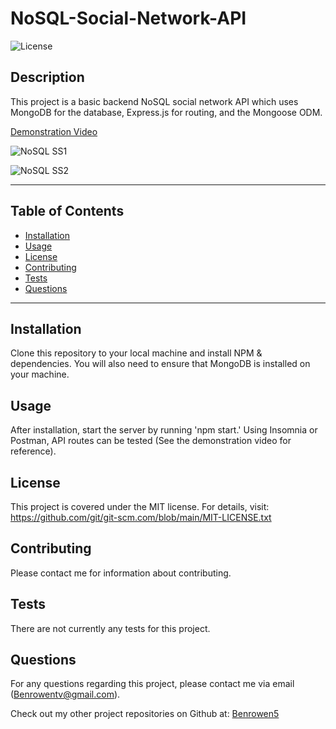 # NoSQL-Social-Network-API

  ![License](https://img.shields.io/badge/license-MIT-blue)
  
  ## Description
  This project is a basic backend NoSQL social network API which uses MongoDB for the database, Express.js for routing, and the Mongoose ODM.  

  [Demonstration Video](https://watch.screencastify.com/v/Ect1dSWICFTzsaeWgpBi)
  
  ![NoSQL SS1](https://user-images.githubusercontent.com/79202800/147599141-c24865e4-1679-487f-89e5-5bfe8e049c61.PNG)
  
  ![NoSQL SS2](https://user-images.githubusercontent.com/79202800/147599148-bb065a4d-eba2-4e4f-b24c-99c3b7673967.PNG)


  ***************************************************************
  ## Table of Contents
* [Installation](#installation)
* [Usage](#usage)
* [License](#license)
* [Contributing](#contributing)
* [Tests](#tests)
* [Questions](#questions)
***************************************************************
## Installation
Clone this repository to your local machine and install NPM & dependencies. You will also need to ensure that MongoDB is installed on your machine.  

## Usage
After installation, start the server by running 'npm start.' Using Insomnia or Postman, API routes can be tested (See the demonstration video for reference).
  
## License
  This project is covered under the MIT license. 
      For details, visit: https://github.com/git/git-scm.com/blob/main/MIT-LICENSE.txt
  
## Contributing
Please contact me for information about contributing.

## Tests
There are not currently any tests for this project.

## Questions
For any questions regarding this project, please contact me via email (Benrowentv@gmail.com).

Check out my other project repositories on Github at: [Benrowen5](https://github.com/Benrowen5)
  

